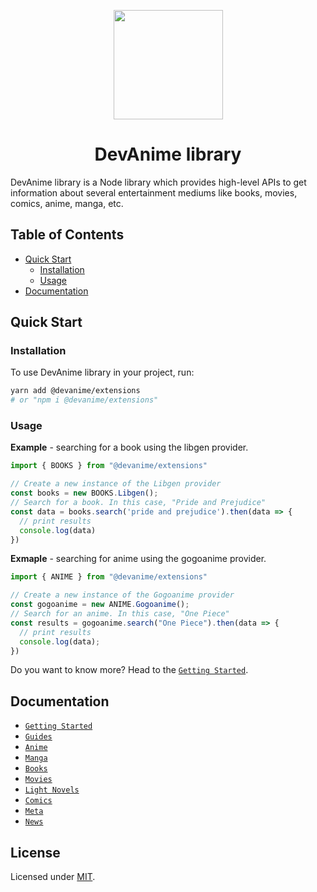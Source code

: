 <p align="center"><img src="https://i.imgur.com/yv74BRj.jpg" width="175"/></p>

<h1 align="center"> DevAnime library </h1>

DevAnime library is a Node library which provides high-level APIs to get information about several entertainment mediums like books, movies, comics, anime, manga, etc.

<h2> Table of Contents </h2>

- [Quick Start](#quick-start)
  - [Installation](#installation)
  - [Usage](#usage)
- [Documentation](#documentation)

## Quick Start

### Installation

To use DevAnime library in your project, run:
```bash
yarn add @devanime/extensions
# or "npm i @devanime/extensions"
```

### Usage

**Example** - searching for a book using the libgen provider.
```ts
import { BOOKS } from "@devanime/extensions"

// Create a new instance of the Libgen provider
const books = new BOOKS.Libgen();
// Search for a book. In this case, "Pride and Prejudice"
const data = books.search('pride and prejudice').then(data => {
  // print results
  console.log(data)
})
```

**Exmaple** - searching for anime using the gogoanime provider.
```ts
import { ANIME } from "@devanime/extensions"

// Create a new instance of the Gogoanime provider
const gogoanime = new ANIME.Gogoanime();
// Search for an anime. In this case, "One Piece"
const results = gogoanime.search("One Piece").then(data => {
  // print results
  console.log(data);
})
```

Do you want to know more? Head to the [`Getting Started`](https://github.com/galaxywolfv/devanime-library/tree/master/docs/guides/getting-started.md).

## Documentation
- [`Getting Started`](./docs/guides/getting-started.md)
- [`Guides`](https://github.com/galaxywolfv/devanime-library/tree/master/docs)
- [`Anime`](./docs/guides/anime.md)
- [`Manga`](./docs/guides/manga.md)
- [`Books`](./docs/guides/books.md)
- [`Movies`](./docs/guides/movies.md)
- [`Light Novels`](./docs/guides/light-novels.md)
- [`Comics`](./docs/guides/comics.md)
- [`Meta`](./docs/guides/meta.md)
- [`News`](./docs/guides/news.md)

## License
Licensed under [MIT](./LICENSE).
